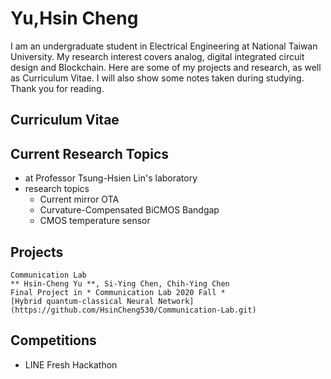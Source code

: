 # Yu,Hsin Cheng
I am an undergraduate student in Electrical Engineering at National Taiwan University. 
My research interest covers analog, digital integrated circuit design and Blockchain.
Here are some of my projects and research, as well as Curriculum Vitae.
I will also show some notes taken during studying.
Thank you for reading.

<!--# Publications
-->

## Curriculum Vitae


## Current Research Topics
* at Professor Tsung-Hsien Lin's laboratory 
* research topics
  * Current mirror OTA
  * Curvature-Compensated BiCMOS Bandgap
  * CMOS temperature sensor


## Projects

<!--普物
通信實驗
生醫工程實驗
-->

```
Communication Lab
** Hsin-Cheng Yu **, Si-Ying Chen, Chih-Ying Chen
Final Project in * Communication Lab 2020 Fall *
[Hybrid quantum-classical Neural Network](https://github.com/HsinCheng530/Communication-Lab.git)
```

## Competitions
* LINE Fresh Hackathon



<!--You can use the [editor on GitHub](https://github.com/HsinCheng530/HsinCheng530.github.io/edit/main/README.md) to maintain and preview the content for your website in Markdown files.

Whenever you commit to this repository, GitHub Pages will run [Jekyll](https://jekyllrb.com/) to rebuild the pages in your site, from the content in your Markdown files.

### Markdown
Markdown is a lightweight and easy-to-use syntax for styling your writing. It includes conventions for

```markdown
Syntax highlighted code block
# Header 1
## Header 2
### Header 3

- Bulleted
- List

1. Numbered
2. List

**Bold** and _Italic_ and `Code` text

[Link](url) and ![Image](src)
```

For more details see [GitHub Flavored Markdown](https://guides.github.com/features/mastering-markdown/).

### Jekyll Themes

Your Pages site will use the layout and styles from the Jekyll theme you have selected in your [repository settings](https://github.com/HsinCheng530/HsinCheng530.github.io/settings). The name of this theme is saved in the Jekyll `_config.yml` configuration file.

### Support or Contact

Having trouble with Pages? Check out our [documentation](https://docs.github.com/categories/github-pages-basics/) or [contact support](https://support.github.com/contact) and we’ll help you sort it out.
-->
